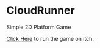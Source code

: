 # CloudRunner
Simple 2D Platform Game

<a href="https://damith.itch.io/cluderunner"> Click Here<a/> to run the game on itch.
